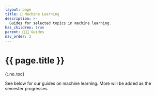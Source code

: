```yaml
---
layout: page
title: 🤖 Machine Learning
description: >-
  Guides for selected topics in machine learning.
has_children: true
parent: 🧑‍🤝‍🧑 Guides
nav_order: 3
---
```


# {{ page.title }}
{:.no_toc}

See below for our guides on machine learning. More will be added as the semester progresses.